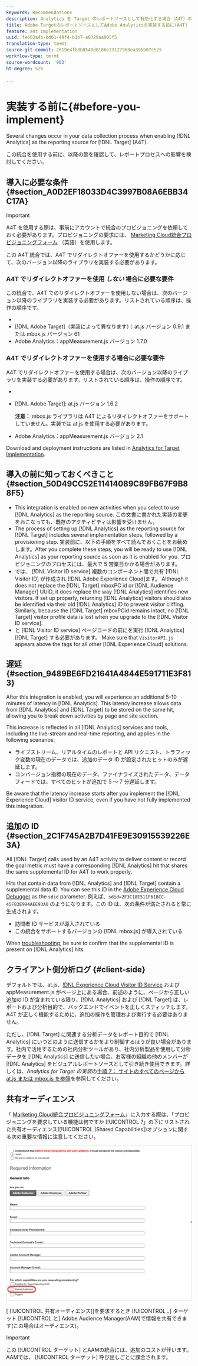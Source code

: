 ```yaml
---
keywords: Recommendations
description: Analytics を Target のレポートソースとして有効化する場合（A4T）のデータ収集プロセスでいくつかの変更点があります。
title: Adobe TargetのレポートソースとしてAdobe Analyticsを実装する前に(A4T)
feature: a4t implementation
uuid: fe603a4b-bd61-49f4-b1b7-a0329aa905f5
translation-type: tm+mt
source-git-commit: 2619e4fb3b8548d8186e23127968ea395b07c525
workflow-type: tm+mt
source-wordcount: '903'
ht-degree: 52%

---
```



# 実装する前に{#before-you-implement}

Several changes occur in your data collection process when enabling [!DNL Analytics] as the reporting source for [!DNL Target] (A4T).

この統合を使用する前に、以降の節を確認して、レポートプロセスへの影響を検討してください。

## 導入に必要な条件 {#section_A0D2EF18033D4C3997B08A6EBB34C17A}

>[!IMPORTANT]
>
>A4T を使用する際は、事前にアカウントで統合のプロビジョニングを依頼しておく必要があります。プロビジョニングの要求には、 [Marketing Cloud統合プロビジョニングフォーム](https://www.adobe.com/go/audiences) （英語）を使用します。

この A4T 統合では、A4T でリダイレクトオファーを使用するかどうかに応じて、次のバージョン以降のライブラリを実装する必要があります。

### A4T でリダイレクトオファーを使用 *しない* 場合に必要な要件

この統合で、A4T でのリダイレクトオファーを使用しない場合は、次のバージョン以降のライブラリを実装する必要があります。リストされている順序は、操作の順序です。

* [!DNL Experience Cloud Visitor ID Service]:visitorAPI.jsバージョン1.8.0
* [!DNL Adobe Target]（実装によって異なります）：at.js バージョン 0.9.1 または mbox.js バージョン 61
* Adobe Analytics：appMeasurement.js バージョン 1.7.0

### A4T でリダイレクトオファーを使用する場合に必要な要件

A4T でリダイレクトオファーを使用する場合は、次のバージョン以降のライブラリを実装する必要があります。リストされている順序は、操作の順序です。

* [!DNL Experience Cloud Visitor ID Service]:visitorAPI.jsバージョン2.3.0
* [!DNL Adobe Target]: at.js バージョン 1.6.2

   **注意：** mbox.js ライブラリは A4T によるリダイレクトオファーをサポートしていません。実装では at.js を使用する必要があります。

* Adobe Analytics：appMeasurement.js バージョン 2.1

Download and deployment instructions are listed in [Analytics for Target Implementation](/help/c-integrating-target-with-mac/a4t/a4timplementation.md).

## 導入の前に知っておくべきこと {#section_50D49CC52E11414089C89FB67F9B88F5}

* This integration is enabled on new activities when you select to use [!DNL Analytics] as the reporting source. この文書に書かれた実装の変更をおこなっても、既存のアクティビティは影響を受けません。
* The process of setting up [!DNL Analytics] as the reporting source for [!DNL Target] includes several implementation steps, followed by a provisioning step. 実装前に、以下の手順をすべて読んでおくことをお勧めします。After you complete these steps, you will be ready to use [!DNL Analytics] as your reporting source as soon as it is enabled for you. プロビジョニングのプロセスには、最大で 5 営業日かかる場合があります。
* では、 [!DNL Visitor ID service] 複数のコンポーネント間で共有 [!DNL Visitor ID] が作成され [!DNL Adobe Experience Cloud]ます。 Although it does not replace the [!DNL Target] mboxPC id or [!DNL Audience Manager] UUID, it does replace the way [!DNL Analytics] identifies new visitors. If set up properly, returning [!DNL Analytics] visitors should also be identified via their old [!DNL Analytics] ID to prevent visitor cliffing. Similarly, because the [!DNL Target] mboxPCid remains intact, no [!DNL Target] visitor profile data is lost when you upgrade to the [!DNL Visitor ID service].
* と [!DNL Visitor ID service] ページコードの前にを実行 [!DNL Analytics][!DNL Target] する必要があります。 Make sure that `VisitorAPI.js` appears above the tags for all other [!DNL Experience Cloud] solutions.

## 遅延 {#section_9489BE6FD21641A4844E591711E3F813}

After this integration is enabled, you will experience an additional 5-10 minutes of latency in [!DNL Analytics]. This latency increase allows data from [!DNL Analytics] and [!DNL Target] to be stored on the same hit, allowing you to break down activities by page and site section.

This increase is reflected in all [!DNL Analytics] services and tools, including the live-stream and real-time reporting, and applies in the following scenarios:

* ライブストリーム、リアルタイムのレポートと API リクエスト、トラフィック変数の現在のデータでは、追加のデータ ID が設定されたヒットのみが遅延します。
* コンバージョン指標の現在のデータ、ファイナライズされたデータ、データフィードでは、すべてのヒットが追加で 5 ～ 7 分遅延します。

Be aware that the latency increase starts after you implement the [!DNL Experience Cloud] visitor ID service, even if you have not fully implemented this integration.

## 追加の ID {#section_2C1F745A2B7D41FE9E30915539226E3A}

All [!DNL Target] calls used by an A4T activity to deliver content or record the goal metric must have a corresponding [!DNL Analytics] hit that shares the same supplemental ID for A4T to work properly.

Hits that contain data from [!DNL Analytics] and [!DNL Target] contain a supplemental data ID. You can see this ID in the [Adobe Experience Cloud Debugger](https://docs.adobe.com/content/help/en/debugger/using/experience-cloud-debugger.html) as the `sdid` parameter. 例えば、`sdid=2F3C18E511F618CC-45F83E994AEE93A0` のようになります。この ID は、次の条件が満たされると常に生成されます。

* 訪問者 ID サービスが導入されている
* この統合をサポートするバージョンの [!DNL mbox.js] が導入されている

When [troubleshooting](/help/c-integrating-target-with-mac/a4t/c-a4t-troubleshooting/a4t-troubleshooting.md), be sure to confirm that the supplemental ID is present on [!DNL Analytics] hits.

## クライアント側分析ログ {#client-side}

デフォルトでは、at.js、[!DNL Experience Cloud Visitor ID Service] および appMeasurement.js がページ上にある場合、前述のように、ページから正しい追加の ID が含まれている限り、[!DNL Analytics] および [!DNL Target] は、レポートおよび分析目的で、バックエンドでイベントを正しくスティッチします。A4T が正しく機能するために、追加の操作を管理および実行する必要はありません。

ただし、[!DNL Target] に関連する分析データをレポート目的で [!DNL Analytics] にいつどのように送信するかをより制御するほうが良い場合があります。社内で活用するための社内分析ツールがあり、社内分析製品を使用して分析データを [!DNL Analytics] に送信したい場合、お客様の組織の他のメンバーが [!DNL Analytics] をビジュアルレポートソースとして引き続き使用できます。詳しくは、*Analytics for Target の実装*&#x200B;の[手順 7： サイトのすべてのページから at.js または mbox.js を参照](/help/c-integrating-target-with-mac/a4t/a4timplementation.md#step7)を参照してください。

## 共有オーディエンス

「 [Marketing Cloud統合プロビジョニングフォーム](https://www.adobe.com/go/audiences)」に入力する際は、「プロビジョニングを要求している機能は何ですか [!UICONTROL ?」の下にリストされた共有オーディエンス][!UICONTROL (Shared Capabilities])オプションに関する次の重要な情報に注意してください。

![要求フォーム](/help/c-integrating-target-with-mac/a4t/assets/request-form.png)

[ [!UICONTROL 共有オーディエンス]]を要求するとき [!UICONTROL 、] ターゲット [!UICONTROL と] Adobe Audience Manager(AAM)で情報を共有できます(この場合はオーディエンス)。

>[!IMPORTANT]
>
>この [!UICONTROL ターゲット] とAAMの統合には、追加のコストが伴います。 AAMでは、 [!UICONTROL ターゲット] 呼び出しごとに課金されます。
